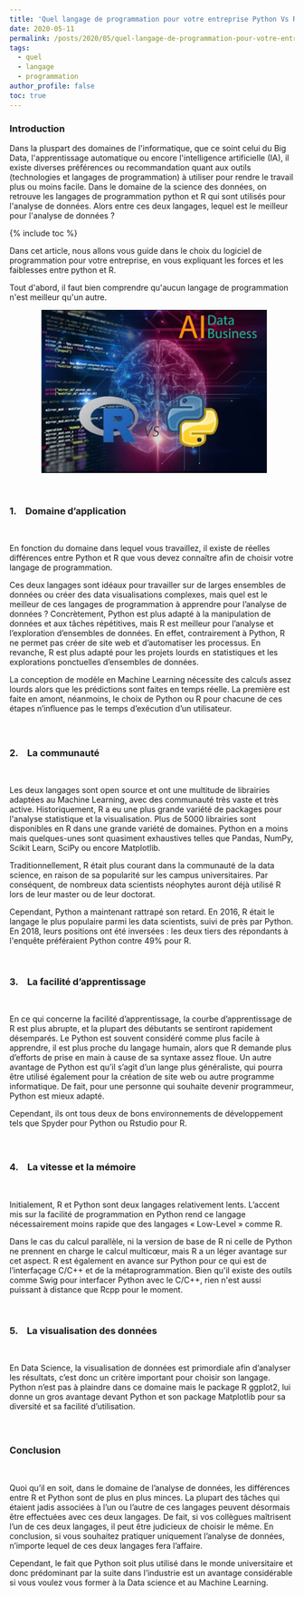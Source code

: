 ```yaml
---
title: 'Quel langage de programmation pour votre entreprise Python Vs R ?'
date: 2020-05-11
permalink: /posts/2020/05/quel-langage-de-programmation-pour-votre-entreprise-python-vs-r--
tags:
  - quel
  - langage
  - programmation
author_profile: false
toc: true
---
```


<h3><strong>Introduction</strong></h3>



<p>Dans la pluspart des domaines de l&#39;informatique, que ce soint celui du Big Data, l&#39;apprentissage automatique ou encore l&#39;intelligence artificielle (IA), il existe diverses pr&eacute;f&eacute;rences ou recommandation quant aux outils (technologies et langages de programmation) &agrave; utiliser pour rendre le travail plus ou moins facile. Dans le domaine de la science des donn&eacute;es, on retrouve les langages de programmation python et R qui sont utilis&eacute;s pour l&#39;analyse de donn&eacute;es. Alors entre ces deux langages, lequel est le meilleur pour l&#39;analyse de donn&eacute;es ?</p>

{% include toc %}





<p>Dans cet article, nous allons vous guide dans le choix du logiciel de programmation pour votre entreprise, en vous expliquant les forces et les faiblesses entre python et R.</p>



<p>Tout d&#39;abord, il faut bien comprendre qu&#39;aucun langage de programmation n&#39;est meilleur qu&#39;un autre.</p>



<p style="text-align:center">&nbsp;&nbsp;<img alt="" src="images/media/uploads/2020/05/11/capture.JPG" style="height:288px; width:400px" /></p>



<p>&nbsp;</p>



<h3><strong>1.&nbsp;&nbsp; &nbsp;Domaine d&rsquo;application</strong></h3>



<p><br />

En fonction du domaine dans lequel vous travaillez, il existe de r&eacute;elles diff&eacute;rences entre Python et R que vous devez conna&icirc;tre afin de choisir votre langage de programmation.&nbsp;<br />

Ces deux langages sont id&eacute;aux pour travailler sur de larges ensembles de donn&eacute;es ou cr&eacute;er des data visualisations complexes, mais quel est le meilleur de ces langages de programmation &agrave; apprendre pour l&rsquo;analyse de donn&eacute;es ? Concr&egrave;tement, Python est plus adapt&eacute; &agrave; la manipulation de donn&eacute;es et aux t&acirc;ches r&eacute;p&eacute;titives, mais R est meilleur pour l&rsquo;analyse et l&rsquo;exploration d&rsquo;ensembles de donn&eacute;es. En effet, contrairement &agrave; Python, R ne permet pas cr&eacute;er de site web et d&rsquo;automatiser les processus. En revanche, R est plus adapt&eacute; pour les projets lourds en statistiques et les explorations ponctuelles d&rsquo;ensembles de donn&eacute;es.<br />

La conception de mod&egrave;le en Machine Learning n&eacute;cessite des calculs assez lourds alors que les pr&eacute;dictions sont faites en temps r&eacute;elle. La premi&egrave;re est faite en amont, n&eacute;anmoins, le choix de Python ou R pour chacune de ces &eacute;tapes n&rsquo;influence pas le temps d&rsquo;ex&eacute;cution d&rsquo;un utilisateur. &nbsp;</p>



<h3><br />

<strong>2.&nbsp;&nbsp; &nbsp;La communaut&eacute;</strong></h3>



<p><br />

Les deux langages sont open source et ont une multitude de librairies adapt&eacute;es au Machine Learning, avec des communaut&eacute; tr&egrave;s vaste et tr&egrave;s active. Historiquement, R a eu une plus grande vari&eacute;t&eacute; de packages pour l&#39;analyse statistique et la visualisation. Plus de 5000 librairies sont disponibles en R dans une grande vari&eacute;t&eacute; de domaines. Python en a moins mais quelques-unes sont quasiment exhaustives telles que Pandas, NumPy, Scikit Learn, SciPy ou encore Matplotlib.&nbsp;</p>



<p>Traditionnellement, R &eacute;tait plus courant dans la communaut&eacute; de la data science, en raison de sa popularit&eacute; sur les campus universitaires. Par cons&eacute;quent, de nombreux data scientists n&eacute;ophytes auront d&eacute;j&agrave; utilis&eacute; R lors de leur master ou de leur doctorat.&nbsp;</p>



<p>Cependant, Python a maintenant rattrap&eacute; son retard. En 2016, R &eacute;tait le langage le plus populaire parmi les data scientists, suivi de pr&egrave;s par Python. En 2018, leurs positions ont &eacute;t&eacute; invers&eacute;es : les deux tiers des r&eacute;pondants &agrave; l&#39;enqu&ecirc;te pr&eacute;f&eacute;raient Python contre 49% pour R.</p>



<p>&nbsp;</p>



<h3><strong>3.&nbsp;&nbsp; &nbsp;La facilit&eacute; d&rsquo;apprentissage</strong></h3>



<p>&nbsp;</p>



<p>En ce qui concerne la facilit&eacute; d&rsquo;apprentissage, la courbe d&rsquo;apprentissage de R est plus abrupte, et la plupart des d&eacute;butants se sentiront rapidement d&eacute;sempar&eacute;s. Le Python est souvent consid&eacute;r&eacute; comme plus facile &agrave; apprendre, il est plus proche du langage humain, alors que R demande plus d&rsquo;efforts de prise en main &agrave; cause de sa syntaxe assez floue. Un autre avantage de Python est qu&rsquo;il s&rsquo;agit d&rsquo;un lange plus g&eacute;n&eacute;raliste, qui pourra &ecirc;tre utilis&eacute; &eacute;galement pour la cr&eacute;ation de site web ou autre programme informatique. De fait, pour une personne qui souhaite devenir programmeur, Python est mieux adapt&eacute;.<br />

Cependant, ils ont tous deux de bons environnements de d&eacute;veloppement tels que Spyder pour Python ou Rstudio pour R.&nbsp;</p>



<h3><br />

<strong>4.&nbsp;&nbsp; &nbsp;La vitesse et la m&eacute;moire</strong>&nbsp;</h3>



<p><br />

Initialement, R et Python sont deux langages relativement lents. L&rsquo;accent mis sur la facilit&eacute; de programmation en Python rend ce langage n&eacute;cessairement moins rapide que des langages &laquo; Low-Level &raquo; comme R.&nbsp;<br />

Dans le cas du calcul parall&egrave;le, ni la version de base de R ni celle de Python ne prennent en charge le calcul multic&oelig;ur, mais R a un l&eacute;ger avantage sur cet aspect. R est &eacute;galement en avance sur Python pour ce qui est de l&rsquo;interfa&ccedil;age C/C++ et de la m&eacute;taprogrammation. Bien qu&#39;il existe des outils comme Swig pour interfacer Python avec le C/C++, rien n&#39;est aussi puissant &agrave; distance que Rcpp pour le moment.</p>



<p>&nbsp;</p>



<h3><strong>5.&nbsp;&nbsp; &nbsp;La visualisation des donn&eacute;es</strong></h3>



<p><br />

En Data Science, la visualisation de donn&eacute;es est primordiale afin d&rsquo;analyser les r&eacute;sultats, c&rsquo;est donc un crit&egrave;re important pour choisir son langage. Python n&rsquo;est pas &agrave; plaindre dans ce domaine mais le package R ggplot2, lui donne un gros avantage devant Python et son package Matplotlib pour sa diversit&eacute; et sa facilit&eacute; d&rsquo;utilisation.&nbsp;</p>



<h3><br />

<strong>Conclusion</strong></h3>



<p><br />

Quoi qu&rsquo;il en soit, dans le domaine de l&rsquo;analyse de donn&eacute;es, les diff&eacute;rences entre R et Python sont de plus en plus minces. La plupart des t&acirc;ches qui &eacute;taient jadis associ&eacute;es &agrave; l&rsquo;un ou l&rsquo;autre de ces langages peuvent d&eacute;sormais &ecirc;tre effectu&eacute;es avec ces deux langages. De fait, si vos coll&egrave;gues ma&icirc;trisent l&rsquo;un de ces deux langages, il peut &ecirc;tre judicieux de choisir le m&ecirc;me. En conclusion, si vous souhaitez pratiquer uniquement l&rsquo;analyse de donn&eacute;es, n&rsquo;importe lequel de ces deux langages fera l&rsquo;affaire.<br />

Cependant, le fait que Python soit plus utilis&eacute; dans le monde universitaire et donc pr&eacute;dominant par la suite dans l&rsquo;industrie est un avantage consid&eacute;rable si vous voulez vous former &agrave; la Data science et au Machine Learning.</p>
